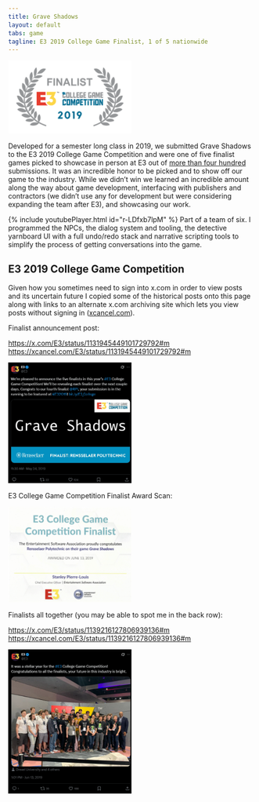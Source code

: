```yaml
---
title: Grave Shadows
layout: default
tabs: game
tagline: E3 2019 College Game Finalist, 1 of 5 nationwide
---
```


<img src="/Images/E3CGC2_grey.png" width="50%" alt="E3 2019 College Game Competition Finalist Laurels" />

Developed for a semester long class in 2019, we submitted Grave Shadows to the E3 2019 College Game Competition and were one of five finalist games picked to showcase in person at E3 out of <a href="https://6abc.com/post/drexel-students-win-e3-college-game-competition/5346550/" target=null>more than four hundred</a> submissions. It was an incredible honor to be picked and to show off our game to the industry. While we didn’t win we learned an incredible amount along the way about game development, interfacing with publishers and contractors (we didn’t use any for development but were considering expanding the team after E3), and showcasing our work.

{% include youtubePlayer.html id="r-LDfxb7lpM" %}
Part of a team of six. I programmed the NPCs, the dialog system and tooling, the detective yarnboard UI with a full undo/redo stack and narrative scripting tools to simplify the process of getting conversations into the game.


## E3 2019 College Game Competition

Given how you sometimes need to sign into x.com in order to view posts and its uncertain future I copied some of the historical posts onto this page along with links to an alternate x.com archiving site which lets you view posts without signing in (<a href="https://xcancel.com" target=null>xcancel.com</a>).


Finalist announcement post:

<a href="https://x.com/E3/status/1131945449101729792#m" target=null>https://x.com/E3/status/1131945449101729792#m</a>
<a href="https://xcancel.com/E3/status/1131945449101729792#m" target=null>https://xcancel.com/E3/status/1131945449101729792#m</a>

<img src="/Images/e3_ccollege_game_finalist_tweet.png" width="50%" alt="The tweet that announced Grave Shadows was one of the competition finalists" /> <br>

E3 College Game Competition Finalist Award Scan:

<img src="/Images/e3_2019_scan.png" width="50%" alt="Scan of E3 2019 College Game Competition Finalist Award" /> <br>

Finalists all together (you may be able to spot me in the back row):

<a href="https://x.com/E3/status/1139216127806939136#m" target=null>https://x.com/E3/status/1139216127806939136#m</a>
<a href="https://xcancel.com/E3/status/1139216127806939136#m" target=null>https://xcancel.com/E3/status/1139216127806939136#m</a>

<img src="/Images/e3_college_game_finalists_photo.png" width="50%" alt="E3 College Game Competition finalist teams posing for a photo" /> <br>

